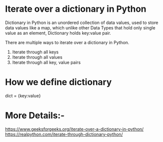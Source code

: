 # Iterate over a dictionary in Python

Dictionary in Python is an unordered collection of data values, used to store data values like a map, which unlike other Data Types that hold only single value as an element, Dictionary holds key:value pair.

There are multiple ways to iterate over a dictionary in Python.

1. Iterate through all keys
2. Iterate through all values
3. Iterate through all key, value pairs


# How we define dictionary

dict = {key:value}

# More Details:-
https://www.geeksforgeeks.org/iterate-over-a-dictionary-in-python/
https://realpython.com/iterate-through-dictionary-python/